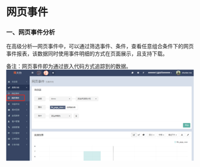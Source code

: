# 网页事件

### 一、网页事件分析

在高级分析—网页事件中，可以通过筛选事件、条件，查看任意组合条件下的网页事件报表，该数据同时使用事件明细的方式在页面展示，且支持下载。

备注：网页事件即为通过嵌入代码方式追踪到的数据。  
![](/assets/1516348591%281%29.jpg)

